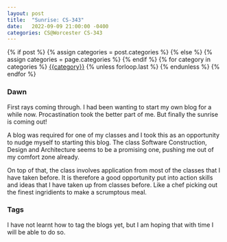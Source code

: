 ```yaml
---
layout: post
title:  "Sunrise: CS-343"
date:   2022-09-09 21:00:00 -0400
categories: CS@Worcester CS-343
---
```

<div class="post-categories">
  {% if post %}
    {% assign categories = post.categories %}
  {% else %}
    {% assign categories = page.categories %}
  {% endif %}
  {% for category in categories %}
  <a href="{{site.baseurl}}/categories/#{{category|slugize}}">{{category}}</a>
  {% unless forloop.last %}&nbsp;{% endunless %}
  {% endfor %}
</div>

### Dawn
First rays coming through. I had been wanting to start my own blog for a while now. Procastination took the better part of me. But finally the sunrise is coming out!

A blog was required for one of my classes and I took this as an opportunity to nudge myself to starting this blog. The class Software Construction, Design and Architecture seems to be a promising one, pushing me out of my comfort zone already.

On top of that, the class involves application from most of the classes that I have taken before. It is therefore a good opportunity put into action skills and ideas that I have taken up from classes before. Like a chef picking out the finest ingridients to make a scrumptous meal.

### Tags
I have not learnt how to tag the blogs yet, but I am hoping that with time I will be able to do so.


